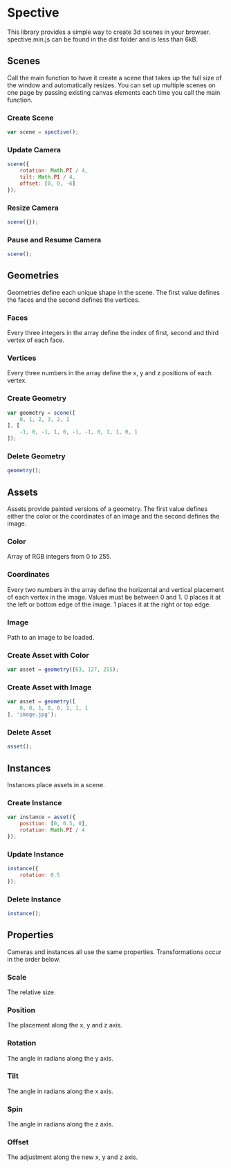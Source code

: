 # Spective
This library provides a simple way to create 3d scenes in your browser. spective.min.js can be found in the dist folder and is less than 6kB.

## Scenes
Call the main function to have it create a scene that takes up the full size of the window and automatically resizes. You can set up multiple scenes on one page by passing existing canvas elements each time you call the main function.

### Create Scene
```js
var scene = spective();
```

### Update Camera
```js
scene({
	rotation: Math.PI / 4,
	tilt: Math.PI / 4,
	offset: [0, 0, -6]
});
```

### Resize Camera
```js
scene({});
```

### Pause and Resume Camera
```js
scene();
```

## Geometries
Geometries define each unique shape in the scene. The first value defines the faces and the second defines the vertices.

### Faces
Every three integers in the array define the index of first, second and third vertex of each face.

### Vertices
Every three numbers in the array define the x, y and z positions of each vertex.

### Create Geometry
```js
var geometry = scene([
	0, 1, 2, 3, 2, 1
], [
	-1, 0, -1, 1, 0, -1, -1, 0, 1, 1, 0, 1
]);
```

### Delete Geometry
```js
geometry();
```

## Assets
Assets provide painted versions of a geometry. The first value defines either the color or the coordinates of an image and the second defines the image.

### Color
Array of RGB integers from 0 to 255.

### Coordinates
Every two numbers in the array define the horizontal and vertical placement of each vertex in the image. Values must be between 0 and 1. 0 places it at the left or bottom edge of the image. 1 places it at the right or top edge.

### Image
Path to an image to be loaded.

### Create Asset with Color
```js
var asset = geometry([63, 127, 255);
```

### Create Asset with Image
```js
var asset = geometry([
	0, 0, 1, 0, 0, 1, 1, 1
], 'image.jpg');
```

### Delete Asset
```js
asset();
```

## Instances
Instances place assets in a scene.

### Create Instance
```js
var instance = asset({
	position: [0, 0.5, 0],
	rotation: Math.PI / 4
});
```

### Update Instance
```js
instance({
	rotation: 0.5
});
```

### Delete Instance
```js
instance();
```

## Properties
Cameras and instances all use the same properties. Transformations occur in the order below.

### Scale
The relative size.

### Position
The placement along the x, y and z axis.

### Rotation
The angle in radians along the y axis.

### Tilt
The angle in radians along the x axis.

### Spin
The angle in radians along the z axis.

### Offset
The adjustment along the new x, y and z axis.
